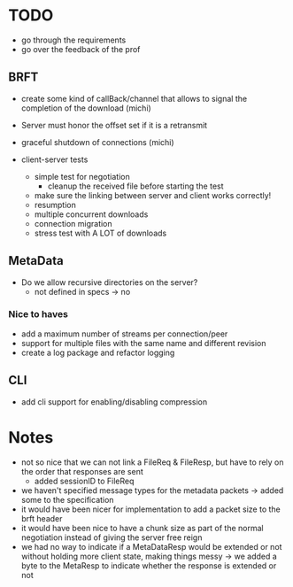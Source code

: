 # TODO
- go through the requirements
- go over the feedback of the prof

## BRFT
- create some kind of callBack/channel that allows to signal the completion of the download (michi)
- Server must honor the offset set if it is a retransmit 
- graceful shutdown of connections (michi)

- client-server tests
    - simple test for negotiation
        - cleanup the received file before starting the test
    - make sure the linking between server and client works correctly!
    - resumption
    - multiple concurrent downloads
    - connection migration
    - stress test with A LOT of downloads

## MetaData
- Do we allow recursive directories on the server?
    - not defined in specs -> no

### Nice to haves
- add a maximum number of streams per connection/peer
- support for multiple files with the same name and different revision
- create a log package and refactor logging

## CLI
- add cli support for enabling/disabling compression

# Notes
- not so nice that we can not link a FileReq & FileResp, but have to rely on the order that responses are sent
    - added sessionID to FileReq
- we haven't specified message types for the metadata packets -> added some to the specification
- it would have been nicer for implementation to add a packet size to the brft header
- it would have been nice to have a chunk size as part of the normal negotiation instead of giving the server free reign
- we had no way to indicate if a MetaDataResp would be extended or not without holding more client state, making things messy
    -> we added a byte to the MetaResp to indicate whether the response is extended or not
